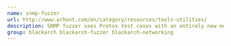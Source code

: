 ```yaml
---
name: snmp-fuzzer
url: http://www.arhont.com/en/category/resources/tools-utilities/
description: SNMP fuzzer uses Protos test cases with an entirely new engine written in Perl.
group: blackarch blackarch-fuzzer blackarch-networking
---
```

